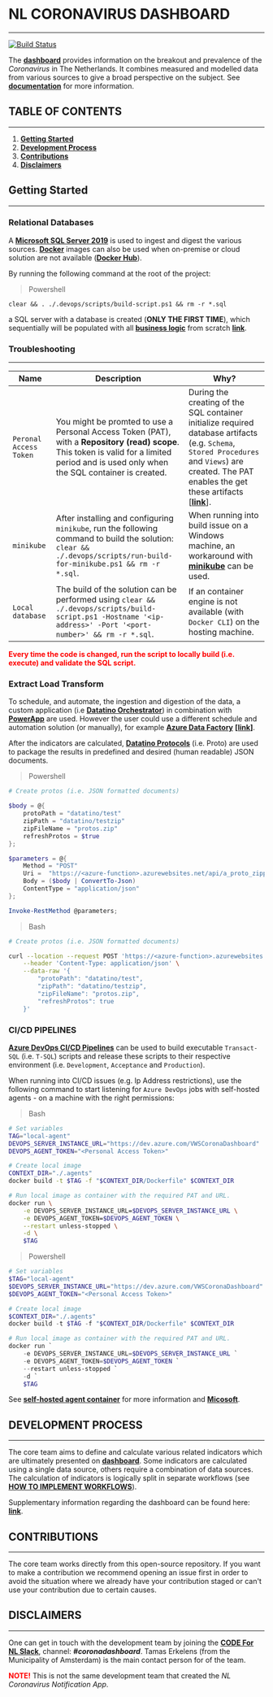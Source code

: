 # **NL CORONAVIRUS DASHBOARD**

---

[![Build Status](https://dev.azure.com/VWSCoronaDashboard/Corona%20Dashboard/_apis/build/status/business-logic/nl-cdb-be-business-logic%20-%20CI?repoName=nl-cdb-be-business-logic)](https://dev.azure.com/VWSCoronaDashboard/Corona%20Dashboard/_build/latest?definitionId=9&repoName=nl-cdb-be-business-logic&branchName=topic%2FCOR-912_Couple-Variant-on-Variantcode)


The **[dashboard](https://coronadashboard.rijksoverheid.nl)** provides information on the breakout and prevalence of the *Coronavirus* in The Netherlands. It combines measured and modelled data from various sources to give a broad perspective on the subject. See **[documentation](docs/)** for more information.

## **TABLE OF CONTENTS**

---

1. **[Getting Started](#getting-started)**
2. **[Development Process](#development-process)**
3. **[Contributions](#contributions)**
4. **[Disclaimers](#disclaimers)**

## **Getting Started**

---

### **Relational Databases**

A **[Microsoft SQL Server 2019](https://www.microsoft.com/en-us/evalcenter/evaluate-sql-server-2019)** is used to ingest and digest the various sources. **[Docker](https://docs.docker.com/engine/install/)** images can also be used when on-premise or cloud solution are not available (**[Docker Hub](https://hub.docker.com/_/microsoft-mssql-server)**). 

By running the following command at the root of the project:

> Powershell

```pwsh
clear && . ./.devops/scripts/build-script.ps1 && rm -r *.sql
```

a SQL server with a database is created (**ONLY THE FIRST TIME**), which sequentially will be populated with all **[business logic](./src/)** from scratch **[link](./.devops/scripts/build-script.ps1)**.

### **Troubleshooting**

---

|Name|Description|Why?|
|--|--|--|
|`Peronal Access Token`|You might be promted to use a Personal Access Token (PAT), with a **Repository (read) scope**. This token is valid for a limited period and is used only when the SQL container is created.|During the creating of the SQL container initialize required database artifacts (e.g. `Schema`, `Stored Procedures` and `Views`) are created. The PAT enables the get these artifacts [**[link](https://dev.azure.com/VWSCoronaDashboard/Corona%20Dashboard/_git/nl-cdb-be-apis)**].|
|`minikube`|After installing and configuring `minikube`, run the following command to build the solution: `clear && ./.devops/scripts/run-build-for-minikube.ps1 && rm -r *.sql`.|When running into build issue on a Windows machine, an workaround with **[minikube](https://minikube.sigs.k8s.io/docs/start/)** can be used. |
|`Local database` |The build of the solution can be performed using `clear && ./.devops/scripts/build-script.ps1 -Hostname '<ip-address>' -Port '<port-number>' && rm -r *.sql`.|If an container engine is not available (with `Docker CLI`) on the hosting machine.|

<font color="red">**Every time the code is changed, run the script to locally build (i.e. execute) and validate the SQL script.**</font>

### **Extract Load Transform**

To schedule, and automate, the ingestion and digestion of the data, a custom application (i.e **[Datatino Orchestrator](https://dev.azure.com/VWSCoronaDashboard/Corona%20Dashboard/_git/nl-cdb-be-apis)**) in combination with **[PowerApp](https://powerapps.microsoft.com/en-us/)** are used. However the user could use a different schedule and automation solution (or manually), for example **[Azure Data Factory](https://docs.microsoft.com/en-us/azure/data-factory/introduction)** **[[link](https://dev.azure.com/VWSCoronaDashboard/Corona%20Dashboard/_git/nl-cdb-be-factory)]**.



After the indicators are calculated, **[Datatino Protocols](https://dev.azure.com/VWSCoronaDashboard/Corona%20Dashboard/_git/nl-cdb-be-apis)** (i.e. Proto) are used to package the results in predefined and desired (human readable) JSON documents.

> Powershell

```powershell
# Create protos (i.e. JSON formatted documents) 

$body = @{
    protoPath = "datatino/test"
    zipPath = "datatino/testzip"
    zipFileName = "protos.zip"
    refreshProtos = $true
};

$parameters = @{
    Method = "POST"
    Uri =  "https://<azure-function>.azurewebsites.net/api/a_proto_zipprotos"
    Body = ($body | ConvertTo-Json) 
    ContentType = "application/json"
};

Invoke-RestMethod @parameters;
```

> Bash

```bash
# Create protos (i.e. JSON formatted documents) 

curl --location --request POST 'https://<azure-function>.azurewebsites.net/api/a_proto_zipprotos' \
    --header 'Content-Type: application/json' \
    --data-raw '{
        "protoPath": "datatino/test",
        "zipPath": "datatino/testzip",
        "zipFileName": "protos.zip",
        "refreshProtos": true
    }'
```
### **CI/CD PIPELINES**

**[Azure DevOps CI/CD Pipelines](./.devops)** can be used to build executable `Transact-SQL` (i.e. `T-SQL`) scripts and release these scripts to their respective environment (i.e. `Development`, `Acceptance` and `Production`).

When running into CI/CD issues (e.g. Ip Address restrictions), use the following command to start listening for `Azure DevOps` jobs with self-hosted agents - on a machine with the right permissions:

> Bash

```bash
# Set variables
TAG="local-agent"
DEVOPS_SERVER_INSTANCE_URL="https://dev.azure.com/VWSCoronaDashboard"
DEVOPS_AGENT_TOKEN="<Personal Access Token>"

# Create local image
CONTEXT_DIR="./.agents"
docker build -t $TAG -f "$CONTEXT_DIR/Dockerfile" $CONTEXT_DIR

# Run local image as container with the required PAT and URL.
docker run \
    -e DEVOPS_SERVER_INSTANCE_URL=$DEVOPS_SERVER_INSTANCE_URL \
    -e DEVOPS_AGENT_TOKEN=$DEVOPS_AGENT_TOKEN \
    --restart unless-stopped \
    -d \
    $TAG
```

> Powershell

```powershell
# Set variables
$TAG="local-agent"
$DEVOPS_SERVER_INSTANCE_URL="https://dev.azure.com/VWSCoronaDashboard"
$DEVOPS_AGENT_TOKEN="<Personal Access Token>"

# Create local image
$CONTEXT_DIR="./.agents"
docker build -t $TAG -f "$CONTEXT_DIR/Dockerfile" $CONTEXT_DIR

# Run local image as container with the required PAT and URL.
docker run `
    -e DEVOPS_SERVER_INSTANCE_URL=$DEVOPS_SERVER_INSTANCE_URL `
    -e DEVOPS_AGENT_TOKEN=$DEVOPS_AGENT_TOKEN `
    --restart unless-stopped `
    -d `
    $TAG
```

See **[self-hosted agent container](./.agents)** for more information and **[Micosoft](https://docs.microsoft.com/en-us/azure/devops/pipelines/agents/docker?view=azure-devops)**.


## **DEVELOPMENT PROCESS**

---

The core team aims to define and calculate various related indicators which are ultimately presented on **[dashboard](https://coronadashboard.rijksoverheid.nl)**. Some indicators are calculated using a single data source, others require a combination of data sources. The calculation of indicators is logically split in separate workflows (see **[HOW TO IMPLEMENT WORKFLOWS](./src/)**).

Supplementary information regarding the dashboard can be 
found here: **[link](https://coronadashboard.rijksoverheid.nl/verantwoording)**.

## **CONTRIBUTIONS**

---

The core team works directly from this open-source repository. If you want to make a contribution we recommend opening an issue first in order to avoid the situation where we already have your contribution staged or can't use your contribution due to certain causes.

## **DISCLAIMERS**

---

One can get in touch with the development team by joining the **[CODE For NL Slack](https://doemee.codefor.nl)**, channel: ***#coronadashboard***. Tamas Erkelens (from the Municipality of Amsterdam) is the main contact person for of the team. 

<a style="color:red">**NOTE!**</a> This is not the same development team that created the *NL Coronavirus Notification App*.